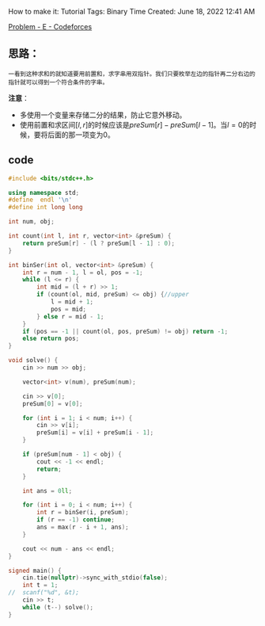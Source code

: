 How to make it: Tutorial
Tags: Binary
Time Created: June 18, 2022 12:41 AM

[Problem - E - Codeforces](https://codeforces.com/contest/1692/problem/E)

## 思路：

    一看到这种求和的就知道要用前置和，求字串用双指针。我们只要枚举左边的指针再二分右边的指针就可以得到一个符合条件的字串。

**注意**：

- 多使用一个变量来存储二分的结果，防止它意外移动。
- 使用前置和求区间$[l,r]$的时候应该是$preSum[r]-preSum[l-1]$。当$l=0$的时候，要将后面的那一项变为$0$。

## code

```cpp
#include <bits/stdc++.h>

using namespace std;
#define  endl '\n'
#define int long long

int num, obj;

int count(int l, int r, vector<int> &preSum) {
    return preSum[r] - (l ? preSum[l - 1] : 0);
}

int binSer(int ol, vector<int> &preSum) {
    int r = num - 1, l = ol, pos = -1;
    while (l <= r) {
        int mid = (l + r) >> 1;
        if (count(ol, mid, preSum) <= obj) {//upper
            l = mid + 1;
            pos = mid;
        } else r = mid - 1;
    }
    if (pos == -1 || count(ol, pos, preSum) != obj) return -1;
    else return pos;
}

void solve() {
    cin >> num >> obj;

    vector<int> v(num), preSum(num);

    cin >> v[0];
    preSum[0] = v[0];

    for (int i = 1; i < num; i++) {
        cin >> v[i];
        preSum[i] = v[i] + preSum[i - 1];
    }

    if (preSum[num - 1] < obj) {
        cout << -1 << endl;
        return;
    }

    int ans = 0ll;

    for (int i = 0; i < num; i++) {
        int r = binSer(i, preSum);
        if (r == -1) continue;
        ans = max(r - i + 1, ans);
    }

    cout << num - ans << endl;
}

signed main() {
    cin.tie(nullptr)->sync_with_stdio(false);
    int t = 1;
//	scanf("%d", &t);
    cin >> t;
    while (t--) solve();
}
```